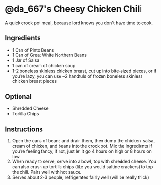 # @da_667's Cheesy Chicken Chili

A quick crock pot meal, because lord knows you don't have time to cook.

## Ingredients

- 1 Can of Pinto Beans
- 1 Can of Great White Northern Beans
- 1 Jar of Salsa
- 1 can of cream of chicken soup
- 1-2 boneless skinless chicken breast, cut up into bite-sized pieces, or if you're lazy, you can use ~2 handfuls of frozen boneless skinless chicken breast pieces

## Optional

- Shredded Cheese
- Tortilla Chips


## Instructions

1. Open the cans of beans and drain them, then dump the chicken, salsa, cream of chicken, and beans into the crock pot. Mix the ingredients if you're feeling fancy, if not, just let it go 4 hours on high or 8 hours on low.
2. When ready to serve, serve into a bowl, top with shredded cheese. You can also crush up tortilla chips (like you would saltine crackers) to top the chili. Pairs well with hot sauce. 
3. Serves about 2-3 people, refrigerates fairly well (will be really thick)

